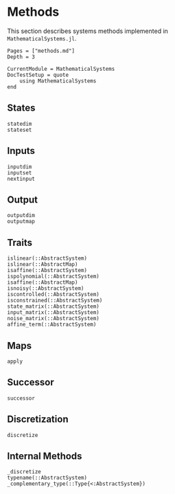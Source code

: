 # Methods

This section describes systems methods implemented in `MathematicalSystems.jl`.

```@contents
Pages = ["methods.md"]
Depth = 3
```

```@meta
CurrentModule = MathematicalSystems
DocTestSetup = quote
    using MathematicalSystems
end
```

## States

```@docs
statedim
stateset
```

## Inputs

```@docs
inputdim
inputset
nextinput
```

## Output

```@docs
outputdim
outputmap
```

## Traits

```@docs
islinear(::AbstractSystem)
islinear(::AbstractMap)
isaffine(::AbstractSystem)
ispolynomial(::AbstractSystem)
isaffine(::AbstractMap)
isnoisy(::AbstractSystem)
iscontrolled(::AbstractSystem)
isconstrained(::AbstractSystem)
state_matrix(::AbstractSystem)
input_matrix(::AbstractSystem)
noise_matrix(::AbstractSystem)
affine_term(::AbstractSystem)
```

## Maps

```@docs
apply
```

## Successor

```@docs
successor
```

## Discretization

```@docs
discretize
```

## Internal Methods

```@docs
_discretize
typename(::AbstractSystem)
_complementary_type(::Type{<:AbstractSystem})
```
